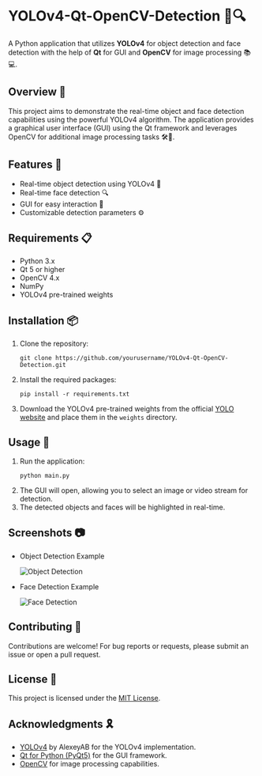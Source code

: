 # YOLOv4-Qt-OpenCV-Detection 🚀🔍

A Python application that utilizes **YOLOv4** for object detection and face detection with the help of **Qt** for GUI and **OpenCV** for image processing 📚💻.

## Overview 📖
This project aims to demonstrate the real-time object and face detection capabilities using the powerful YOLOv4 algorithm. The application provides a graphical user interface (GUI) using the Qt framework and leverages OpenCV for additional image processing tasks 🛠️🔧.

## Features 🌟
- Real-time object detection using YOLOv4 🚀
- Real-time face detection 🔍
- GUI for easy interaction 📱
- Customizable detection parameters ⚙️

## Requirements 📋
- Python 3.x
- Qt 5 or higher
- OpenCV 4.x
- NumPy
- YOLOv4 pre-trained weights

## Installation 📦
1. Clone the repository:
   ```
   git clone https://github.com/yourusername/YOLOv4-Qt-OpenCV-Detection.git
   ```
2. Install the required packages:
   ```
   pip install -r requirements.txt
   ```
3. Download the YOLOv4 pre-trained weights from the official [YOLO website](https://pjreddie.com/darknet/yolov4/) and place them in the `weights` directory.

## Usage 🎨
1. Run the application:
   ```
   python main.py
   ```
2. The GUI will open, allowing you to select an image or video stream for detection.
3. The detected objects and faces will be highlighted in real-time.

## Screenshots 📷
- Object Detection Example
  
  ![Object Detection](./screenshots/object_detection.png)
- Face Detection Example
  
  ![Face Detection](./screenshots/face_detection.png)

## Contributing 👥
Contributions are welcome! For bug reports or requests, please submit an issue or open a pull request.

## License 📜
This project is licensed under the [MIT License](LICENSE).

## Acknowledgments 🎗️
- [YOLOv4](https://github.com/AlexeyAB/darknet) by AlexeyAB for the YOLOv4 implementation.
- [Qt for Python (PyQt5)](https://www.riverbankcomputing.com/software/pyqt/intro) for the GUI framework.
- [OpenCV](https://opencv.org/) for image processing capabilities.

